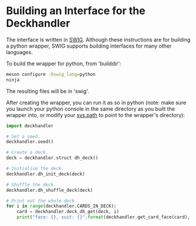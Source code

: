 Building an Interface for the Deckhandler
=========================================

The interface is written in [SWIG](http://swig.org/index.php). Although
these instructions are for building a python wrapper, SWIG supports
building interfaces for many other languages.

To build the wrapper for python, from 'builddir':

```bash
meson configure -Dswig_lang=python
ninja
```

The resulting files will be in 'swig'.

After creating the wrapper, you can run it as so in python (note: make
sure you launch your python console in the same directory as you built
the wrapper into, or modify your
[sys.path](https://docs.python.org/3/library/sys.html#sys.path) to
point to the wrapper's directory):

```py
import deckhandler

# Set a seed.
deckhandler.seed()

# Create a deck.
deck = deckhandler.struct dh_deck()

# Initialise the deck.
deckhandler.dh_init_deck(deck)

# Shuffle the deck.
deckhandler.dh_shuffle_deck(deck)

# Print out the whole deck.
for i in range(deckhandler.CARDS_IN_DECK):
    card = deckhandler.deck_dh_get(deck, i)
    print("face: {}, suit: {}".format(deckhandler.get_card_face(card), deckhandler.get_card_suit(card)))
```
